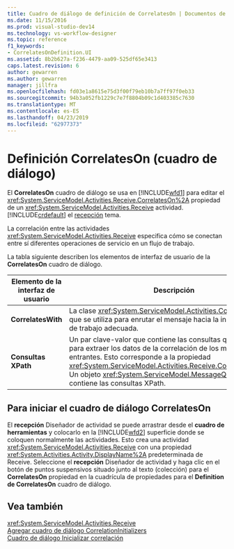 ```yaml
---
title: Cuadro de diálogo de definición de CorrelatesOn | Documentos de Microsoft
ms.date: 11/15/2016
ms.prod: visual-studio-dev14
ms.technology: vs-workflow-designer
ms.topic: reference
f1_keywords:
- CorrelatesOnDefinition.UI
ms.assetid: 8b2b627a-f236-4479-aa09-525df65e3413
caps.latest.revision: 6
author: gewarren
ms.author: gewarren
manager: jillfra
ms.openlocfilehash: fd03e1a8615e75d3f00f79eb10b7a7ff97f0eb33
ms.sourcegitcommit: 94b3a052fb1229c7e7f8804b09c1d403385c7630
ms.translationtype: MT
ms.contentlocale: es-ES
ms.lasthandoff: 04/23/2019
ms.locfileid: "62977373"
---
```

# <a name="correlateson-definition-dialog-box"></a>Definición CorrelatesOn (cuadro de diálogo)
El **CorrelatesOn** cuadro de diálogo se usa en [!INCLUDE[wfd1](../includes/wfd1-md.md)] para editar el <xref:System.ServiceModel.Activities.Receive.CorrelatesOn%2A> propiedad de un <xref:System.ServiceModel.Activities.Receive> actividad. [!INCLUDE[crdefault](../includes/crdefault-md.md)] el [recepción](../workflow-designer/receive-activity-designer.md) tema.  
  
 La correlación entre las actividades <xref:System.ServiceModel.Activities.Receive> especifica cómo se conectan entre sí diferentes operaciones de servicio en un flujo de trabajo.  
  
 La tabla siguiente describen los elementos de interfaz de usuario de la **CorrelatesOn** cuadro de diálogo.  
  
|Elemento de la interfaz de usuario|Descripción|  
|----------------|-----------------|  
|**CorrelatesWith**|La clase <xref:System.ServiceModel.Activities.CorrelationHandle> que se utiliza para enrutar el mensaje hacia la instancia de flujo de trabajo adecuada.|  
|**Consultas XPath**|Un par clave-valor que contiene las consultas que se utilizan para extraer los datos de la correlación de los mensajes entrantes. Esto corresponde a la propiedad <xref:System.ServiceModel.Activities.Receive.CorrelatesOn%2A>. Un objeto <xref:System.ServiceModel.MessageQuerySet> contiene las consultas XPath.|  
  
## <a name="to-launch-the-correlateson-dialog-box"></a>Para iniciar el cuadro de diálogo CorrelatesOn  
 El **recepción** Diseñador de actividad se puede arrastrar desde el **cuadro de herramientas** y colocarlo en la [!INCLUDE[wfd2](../includes/wfd2-md.md)] superficie donde se coloquen normalmente las actividades. Esto crea una actividad <xref:System.ServiceModel.Activities.Receive> con una propiedad <xref:System.Activities.Activity.DisplayName%2A> predeterminada de Receive. Seleccione el **recepción** Diseñador de actividad y haga clic en el botón de puntos suspensivos situado junto al texto (colección) para el **CorrelatesOn** propiedad en la cuadrícula de propiedades para el **Definition de CorrelatesOn**  cuadro de diálogo.  
  
## <a name="see-also"></a>Vea también  
 <xref:System.ServiceModel.Activities.Receive>   
 [Agregar cuadro de diálogo CorrelationInitializers](../workflow-designer/add-correlationinitializers-dialog-box.md)   
 [Cuadro de diálogo Inicializar correlación](../workflow-designer/initialize-correlation-dialog-box.md)